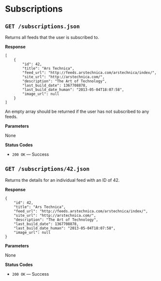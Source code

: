 Subscriptions
==========


`GET /subscriptions.json`
-----------------------------

Returns all feeds that the user is subscribed to.

**Response**

    [
        {
            "id": 42,
            "title": "Ars Technica",
            "feed_url": "http://feeds.arstechnica.com/arstechnica/index/",
            "site_url": "http://arstechnica.com/",
            "description": "The Art of Technology",
            "last_build_date": 1367708878,
            "last_build_date_human": "2013-05-04T18:07:58",
            "image_url": null
        }
    ]
    
An empty array should be returned if the user has not subscribed to any feeds.

**Parameters**

None

**Status Codes**

* `200 OK` — Success


`GET /subscriptions/42.json`
-----------------------------------

Returns the details for an individual feed with an ID of 42.

**Response**

    {
        "id": 42,
        "title": "Ars Technica",
        "feed_url": "http://feeds.arstechnica.com/arstechnica/index/",
        "site_url": "http://arstechnica.com/",
        "description": "The Art of Technology",
        "last_build_date": 1367708878,
        "last_build_date_human": "2013-05-04T18:07:58",
        "image_url": null
    }

**Parameters**

None

**Status Codes**

* `200 OK` — Success